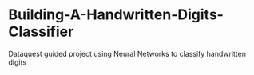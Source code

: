 # Building-A-Handwritten-Digits-Classifier
Dataquest guided project using Neural Networks to classify handwritten digits

